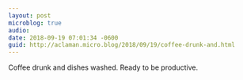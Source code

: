 ```yaml
---
layout: post
microblog: true
audio: 
date: 2018-09-19 07:01:34 -0600
guid: http://aclaman.micro.blog/2018/09/19/coffee-drunk-and.html
---
```

Coffee drunk and dishes washed. Ready to be productive.
